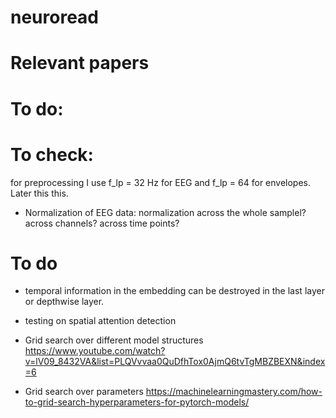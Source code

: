 # neuroread




# Relevant papers


# To do:

# To check:

for preprocessing I use f_lp = 32 Hz for EEG and f_lp = 64 for envelopes. Later this this.

- Normalization of EEG data: normalization across the whole samplel? across channels? across time points?

# To do

- temporal information in the embedding can be destroyed in the last layer or depthwise layer.


- testing on spatial attention detection


- Grid search over different model structures
https://www.youtube.com/watch?v=lV09_8432VA&list=PLQVvvaa0QuDfhTox0AjmQ6tvTgMBZBEXN&index=6
- Grid search over parameters
https://machinelearningmastery.com/how-to-grid-search-hyperparameters-for-pytorch-models/